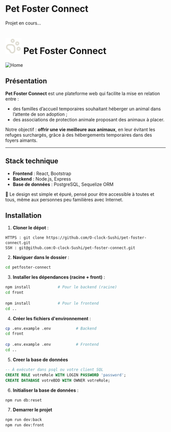 # Pet Foster Connect

Projet en cours...

# <img src="./pet-foster-connect/public/paw-print.svg" alt="Logo de PetFosterConnect" width="50"/> Pet Foster Connect

![Home](./pet-foster-connect/public/images/Home.webp)

## Présentation

**Pet Foster Connect** est une plateforme web qui facilite la mise en relation entre :

- des familles d’accueil temporaires souhaitant héberger un animal dans l’attente de son adoption ;
- des associations de protection animale proposant des animaux à placer.

Notre objectif : **offrir une vie meilleure aux animaux**, en leur évitant les refuges surchargés, grâce à des hébergements temporaires dans des foyers aimants.

---

## Stack technique

- **Frontend** : React, Bootstrap
- **Backend** : Node.js, Express
- **Base de données** : PostgreSQL, Sequelize ORM 

🎨 Le design est simple et épuré, pensé pour être accessible à toutes et tous, même aux personnes peu familières avec Internet.

## Installation

1. **Cloner le dépot** :

```
HTTPS : git clone https://github.com/O-clock-Sushi/pet-foster-connect.git
SSH : git@github.com:O-clock-Sushi/pet-foster-connect.git

```

2. **Naviguer dans le dossier** :

```bash
cd petfoster-connect
```

3. **Installer les dépendances (racine + front)** :

```bash
npm install            # Pour le backend (racine)
cd front

npm install            # Pour le frontend
cd ..
```

4. **Créer les fichiers d'environnement** :

```bash
cp .env.example .env           # Backend
cd front

cp .env.example .env           # Frontend
cd ..
```

5. **Creer la base de données**

```sql
-- À exécuter dans psql ou votre client SQL
CREATE ROLE votreRole WITH LOGIN PASSWORD 'password';
CREATE DATABASE votreBDD WITH OWNER votreRole;
```

6. **Initialiser la base de données** :

```bash
npm run db:reset
```

7. **Demarrer le projet**

```bash
npm run dev:back
npm run dev:front
```